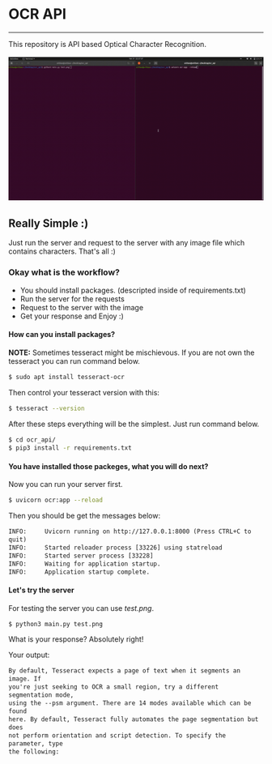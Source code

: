 # OCR API
---

This repository is API based Optical Character Recognition.
<br>
<br>
<img src="demo.gif" />

## Really Simple :)
Just run the server and request to the server with any image file which contains characters. That's all :)

### Okay what is the workflow?
* You should install packages. (descripted inside of requirements.txt)
* Run the server for the requests
* Request to the server with the image
* Get your response and Enjoy :)

#### How can you install packages?

**NOTE:** Sometimes tesseract might be mischievous. If you are not own the tesseract you can run command below. 

```bash
$ sudo apt install tesseract-ocr
```
Then control your tesseract version with this:
``` bash
$ tesseract --version
```

After these steps everything will be the simplest. Just run command below.

``` bash
$ cd ocr_api/
$ pip3 install -r requirements.txt
```

#### You have installed those packeges, what you will do next?

Now you can run your server first.

``` bash
$ uvicorn ocr:app --reload
```
 Then you should be get the messages below:
 
``` bas
INFO:     Uvicorn running on http://127.0.0.1:8000 (Press CTRL+C to quit)
INFO:     Started reloader process [33226] using statreload
INFO:     Started server process [33228]
INFO:     Waiting for application startup.
INFO:     Application startup complete.
```

#### Let's try the server
For testing the server you can use _test.png_.

```bash
$ python3 main.py test.png
```
What is your response? Absolutely right!

Your output:

```
By default, Tesseract expects a page of text when it segments an image. If
you're just seeking to OCR a small region, try a different segmentation mode,
using the --psm argument. There are 14 modes available which can be found
here. By default, Tesseract fully automates the page segmentation but does
not perform orientation and script detection. To specify the parameter, type
the following:
```

